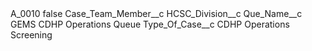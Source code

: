 <?xml version="1.0" encoding="UTF-8"?>
<CustomMetadata xmlns="http://soap.sforce.com/2006/04/metadata" xmlns:xsi="http://www.w3.org/2001/XMLSchema-instance" xmlns:xsd="http://www.w3.org/2001/XMLSchema">
    <label>A_0010</label>
    <protected>false</protected>
    <values>
        <field>Case_Team_Member__c</field>
        <value xsi:nil="true"/>
    </values>
    <values>
        <field>HCSC_Division__c</field>
        <value xsi:nil="true"/>
    </values>
    <values>
        <field>Que_Name__c</field>
        <value xsi:type="xsd:string">GEMS CDHP Operations Queue</value>
    </values>
    <values>
        <field>Type_Of_Case__c</field>
        <value xsi:type="xsd:string">CDHP Operations Screening</value>
    </values>
</CustomMetadata>
